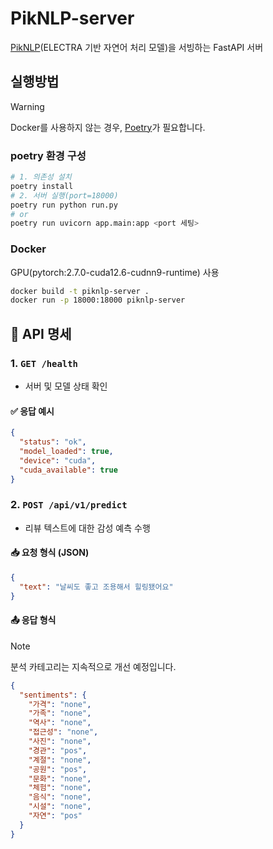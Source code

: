 # PikNLP-server

[PikNLP](https://github.com/CBNU-013A/PikNLP)(ELECTRA 기반 자연어 처리 모델)을 서빙하는 FastAPI 서버

## 실행방법

> [!warning]
> Docker를 사용하지 않는 경우, [Poetry](https://python-poetry.org/docs/#installing-with-pipx)가 필요합니다.

### poetry 환경 구성
```bash
# 1. 의존성 설치
poetry install
# 2. 서버 실행(port=18000)
poetry run python run.py
# or
poetry run uvicorn app.main:app <port 세팅>
```

### Docker

GPU(pytorch:2.7.0-cuda12.6-cudnn9-runtime) 사용

```bash
docker build -t piknlp-server .
docker run -p 18000:18000 piknlp-server
```


## 📡 API 명세

### 1. `GET /health`

- 서버 및 모델 상태 확인

#### ✅ 응답 예시
```json
{
  "status": "ok",
  "model_loaded": true,
  "device": "cuda",
  "cuda_available": true
}
```

### 2. `POST /api/v1/predict`
- 리뷰 텍스트에 대한 감성 예측 수행

#### 📥 요청 형식 (JSON)
```json
{
  "text": "날씨도 좋고 조용해서 힐링됐어요"
}
```

#### 📤 응답 형식

> [!Note] 
> 분석 카테고리는 지속적으로 개선 예정입니다.

```json
{
  "sentiments": {
    "가격": "none",
    "가족": "none",
    "역사": "none",
    "접근성": "none",
    "사진": "none",
    "경관": "pos",
    "계절": "none",
    "공원": "pos",
    "문화": "none",
    "체험": "none",
    "음식": "none",
    "시설": "none",
    "자연": "pos"
  }
}
```